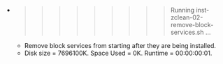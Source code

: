 * >>>>>>>>> Running inst-zclean-02-remove-block-services.sh ...
  * Remove block services from starting after they are being installed.
  * Disk size = 7696100K. Space Used = 0K. Runtime = 00:00:00:01.
